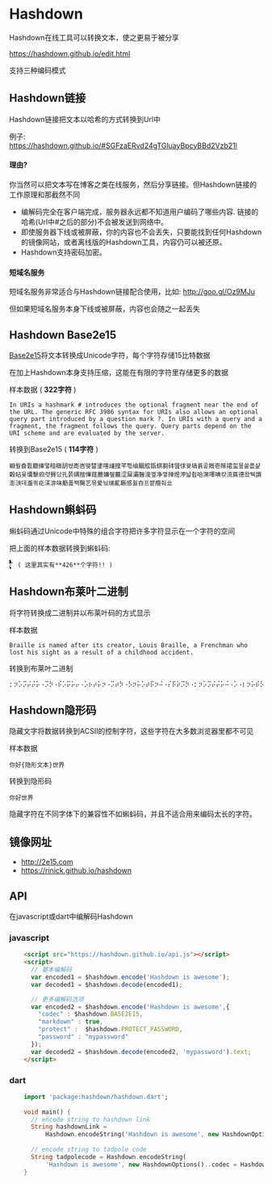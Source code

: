 # Hashdown

Hashdown在线工具可以转换文本，使之更易于被分享

https://hashdown.github.io/edit.html

支持三种编码模式

## Hashdown链接

Hashdown链接把文本以哈希的方式转换到Url中

例子:  
https://hashdown.github.io/#SGFzaERvd24gTGluayBpcyBBd2Vzb21l

#### 理由?

你当然可以把文本写在博客之类在线服务，然后分享链接。但Hashdown链接的工作原理和那截然不同

* 编解码完全在客户端完成，服务器永远都不知道用户编码了哪些内容. 链接的哈希(Url中#之后的部分)不会被发送到网络中。
* 即使服务器下线或被屏蔽，你的内容也不会丢失，只要能找到任何Hashdown的镜像网站，或者离线版的Hashdown工具，内容仍可以被还原。
* Hashdown支持密码加密。

#### 短域名服务
短域名服务非常适合与Hashdown链接配合使用，比如: http://goo.gl/Oz9MJu

但如果短域名服务本身下线或被屏蔽，内容也会随之一起丢失

## Hashdown Base2e15

[Base2e15](https://github.com/rinick/base2e15)将文本转换成Unicode字符，每个字符存储15比特数据

在加上Hashdown本身支持压缩，这能在有限的字符里存储更多的数据

样本数据 ( **322字符** )
```
In URIs a hashmark # introduces the optional fragment near the end of the URL. The generic RFC 3986 syntax for URIs also allows an optional query part introduced by a question mark ?. In URIs with a query and a fragment, the fragment follows the query. Query parts depend on the URI scheme and are evaluated by the server.
```
转换到Base2e15 ( **114字符** )
```
蜵웦孴쮨廳擽땧䅧橔䑚쌳唜峇땢榃堻嗐歱揘芊쁷䌷䬕䆪㽍蜞芻䂜뗊俅뀾塙륡곻摡壱䉌捃玺뫂쑽릆샱糓䀡윷㚂䰒㾎렷䝿닸孔쯝禑揩㦊莛蔍嬚쥎䕾涩屇灞䣽浚껲净꼏掸煜㳌낣췹哈潶㘁唺캮㳳萯德왔뒉䜠澎㴺데瀊킊炛㴕渄味䈥폺뙉臋艺몪爱닄焍薍䩨感휧夻프쨭㿊줘㐀
```


## Hashdown蝌蚪码
蝌蚪码通过Unicode中特殊的组合字符把许多字符显示在一个字符的空间

把上面的样本数据转换到蝌蚪码:
```
/ًًًًًًًًًًًًًًًًًًًًًًًٌٌٌٌٌٌٌٌٌٌٌٌٌٌٌٌٌٌٌٌٌٌٌٌٌٌٌٌٌٌٍٍٍٍٍٍٍٍٍٍٍٍٍٍٍٍٍٍٍٍٍٍٍٍٍٍٍٍٍٍٍٍٍٍٍٍََََََََََََََََََََََََََََُُُُُُُُُُُُُُُُُُُُُُُُُُُُِِِِِِِِِِِِِِِِِِِِِِِِِِّّّّّّّّّّّّّّّّّّّّّّّّّّّّْْْْْْْْْْْْْْْْْْْْْْْْْْْْٰٰٰٰٰٰٰٰٰٰٰٰٰٰٰٰٰٰٰٰٰٰٕٕٜ۪ٕ۪۪ٕ۪ٕ۪۪۪ٜٕٜٜٕ۪۪۪۪۪ٕٕ۪۪ٕٕٕ۪۪۪ٕ۪ٜٜٕ۪ٜٕٕ۪ٕ۪۪۪۪ٕ۪ٜٕٕٕٜ۪ٜٕٕ۪ٕٕ۪۪ٜ۪ٜٜ۪۪ٜٜٜٜٜ۪ٕٜٕٜۤٓٔٔۤٔۤٓ۠ٔٔٓٔ۠ۤ۠ۤۤۤ۠۠۠ۤ۠ٓ۠ۤٓۤ۠ۤۤ۠ۤٔۤۤ۠ۤۤ۠ٓٓۤ۠ٓۤ۠ٔۤٓٓٓ۠۠۠ۤٔ۠۠ٓٔٔٓٓ۠ٓ۠ۤٓٔٔ۠ۤٓ۠ٓٓۤۤٔۤ۠ۤٓٓ۠ۤ۠ٔ۠ٓۤۤٓﾞ ( 这里其实有**426**个字符!! )
```


## Hashdown布莱叶二进制

将字符转换成二进制并以布莱叶码的方式显示

样本数据
```
Braille is named after its creator, Louis Braille, a Frenchman who lost his sight as a result of a childhood accident.
```
转换到布莱叶二进制
```
⡂⡲⡡⡩⡬⡬⡥⠠⡩⡳⠠⡮⡡⡭⡥⡤⠠⡡⡦⡴⡥⡲⠠⡩⡴⡳⠠⡣⡲⡥⡡⡴⡯⡲⠬⠠⡌⡯⡵⡩⡳⠠⡂⡲⡡⡩⡬⡬⡥⠬⠠⡡⠠⡆⡲⡥⡮⡣⡨⡭⡡⡮⠠⡷⡨⡯⠠⡬⡯⡳⡴⠠⡨⡩⡳⠠⡳⡩⡧⡨⡴⠠⡡⡳⠠⡡⠠⡲⡥⡳⡵⡬⡴⠠⡯⡦⠠⡡⠠⡣⡨⡩⡬⡤⡨⡯⡯⡤⠠⡡⡣⡣⡩⡤⡥⡮⡴⠮⣀
```


## Hashdown隐形码
隐藏文字将数据转换到ACSII的控制字符，这些字符在大多数浏览器里都不可见

样本数据
```
你好{隐形文本}世界
```
转换到隐形码
```
你好⁪​‌‍‍⁪⁪‌⁮⁬⁮⁮⁮⁪⁫⁪⁪⁭‍⁮‍⁭⁬‌⁭‍‍世界
```
隐藏字符在不同字体下的兼容性不如蝌蚪码，并且不适合用来编码太长的字符。

## 镜像网址
* http://2e15.com
* https://rinick.github.io/hashdown

## API

在javascript或dart中编解码Hashdown

### javascript

```html
    <script src="https://hashdown.github.io/api.js"></script>
    <script>
      // 基本编解码
      var encoded1 = $hashdown.encode('Hashdown is awesome');
      var decoded1 = $hashdown.decode(encoded1);

      // 更多编解码选项
      var encoded2 = $hashdown.encode('Hashdown is awesome',{
      	"codec" : $hashdown.BASE2E15,
      	"markdown" : true,
      	"protect" :  $hashdown.PROTECT_PASSWORD,
      	"password" : "mypassword"
      });
      var decoded2 = $hashdown.decode(encoded2, 'mypassword').text;
    </script>
```

### dart

```dart
	import 'package:hashdown/hashdown.dart';
	
	void main() {
	  // encode string to hashdown link
	  String hashdownLink =
	      Hashdown.encodeString('Hashdown is awesome', new HashdownOptions());
	  
	  // encode string to tadpole code
	  String tadpolecode = Hashdown.encodeString(
	      'Hashdown is awesome', new HashdownOptions()..codec = Hashdown.TADPOLE);
	}
```
